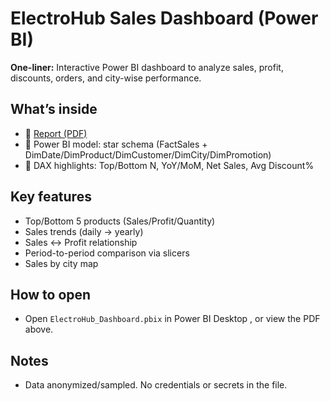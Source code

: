 # ElectroHub Sales Dashboard (Power BI)

**One-liner:** Interactive Power BI dashboard to analyze sales, profit, discounts, orders, and city-wise performance.

## What’s inside
- 📄 [Report (PDF)](./Electro_hub_dashboard.pdf)
- 🧠 Power BI model: star schema (FactSales + DimDate/DimProduct/DimCustomer/DimCity/DimPromotion)
- 🔢 DAX highlights: Top/Bottom N, YoY/MoM, Net Sales, Avg Discount%

## Key features
- Top/Bottom 5 products (Sales/Profit/Quantity)
- Sales trends (daily → yearly)
- Sales ↔ Profit relationship
- Period-to-period comparison via slicers
- Sales by city map

## How to open
- Open `ElectroHub_Dashboard.pbix` in Power BI Desktop , or view the PDF above.

## Notes
- Data anonymized/sampled. No credentials or secrets in the file.
